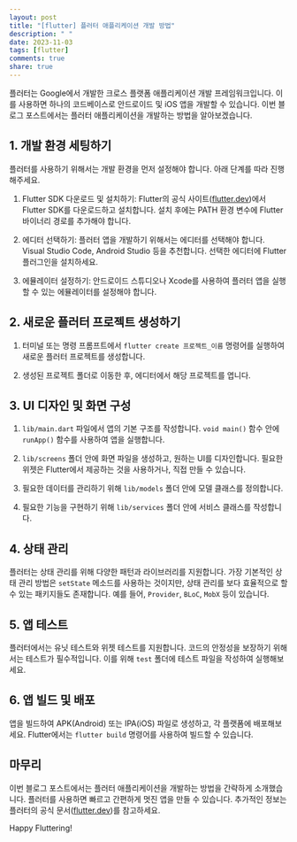```yaml
---
layout: post
title: "[flutter] 플러터 애플리케이션 개발 방법"
description: " "
date: 2023-11-03
tags: [flutter]
comments: true
share: true
---
```


플러터는 Google에서 개발한 크로스 플랫폼 애플리케이션 개발 프레임워크입니다. 이를 사용하면 하나의 코드베이스로 안드로이드 및 iOS 앱을 개발할 수 있습니다. 이번 블로그 포스트에서는 플러터 애플리케이션을 개발하는 방법을 알아보겠습니다.

## 1. 개발 환경 세팅하기

플러터를 사용하기 위해서는 개발 환경을 먼저 설정해야 합니다. 아래 단계를 따라 진행해주세요.

1. Flutter SDK 다운로드 및 설치하기: Flutter의 공식 사이트([flutter.dev](https://flutter.dev/))에서 Flutter SDK를 다운로드하고 설치합니다. 설치 후에는 PATH 환경 변수에 Flutter 바이너리 경로를 추가해야 합니다.

2. 에디터 선택하기: 플러터 앱을 개발하기 위해서는 에디터를 선택해야 합니다. Visual Studio Code, Android Studio 등을 추천합니다. 선택한 에디터에 Flutter 플러그인을 설치하세요.

3. 에뮬레이터 설정하기: 안드로이드 스튜디오나 Xcode를 사용하여 플러터 앱을 실행할 수 있는 에뮬레이터를 설정해야 합니다.

## 2. 새로운 플러터 프로젝트 생성하기

1. 터미널 또는 명령 프롬프트에서 `flutter create 프로젝트_이름` 명령어를 실행하여 새로운 플러터 프로젝트를 생성합니다.

2. 생성된 프로젝트 폴더로 이동한 후, 에디터에서 해당 프로젝트를 엽니다.

## 3. UI 디자인 및 화면 구성

1. `lib/main.dart` 파일에서 앱의 기본 구조를 작성합니다. `void main()` 함수 안에 `runApp()` 함수를 사용하여 앱을 실행합니다.

2. `lib/screens` 폴더 안에 화면 파일을 생성하고, 원하는 UI를 디자인합니다. 필요한 위젯은 Flutter에서 제공하는 것을 사용하거나, 직접 만들 수 있습니다.

3. 필요한 데이터를 관리하기 위해 `lib/models` 폴더 안에 모델 클래스를 정의합니다.

4. 필요한 기능을 구현하기 위해 `lib/services` 폴더 안에 서비스 클래스를 작성합니다.

## 4. 상태 관리

플러터는 상태 관리를 위해 다양한 패턴과 라이브러리를 지원합니다. 가장 기본적인 상태 관리 방법은 `setState` 메소드를 사용하는 것이지만, 상태 관리를 보다 효율적으로 할 수 있는 패키지들도 존재합니다. 예를 들어, `Provider`, `BLoC`, `MobX` 등이 있습니다.

## 5. 앱 테스트

플러터에서는 유닛 테스트와 위젯 테스트를 지원합니다. 코드의 안정성을 보장하기 위해서는 테스트가 필수적입니다. 이를 위해 `test` 폴더에 테스트 파일을 작성하여 실행해보세요.

## 6. 앱 빌드 및 배포

앱을 빌드하여 APK(Android) 또는 IPA(iOS) 파일로 생성하고, 각 플랫폼에 배포해보세요. Flutter에서는 `flutter build` 명령어를 사용하여 빌드할 수 있습니다.

## 마무리

이번 블로그 포스트에서는 플러터 애플리케이션을 개발하는 방법을 간략하게 소개했습니다. 플러터를 사용하면 빠르고 간편하게 멋진 앱을 만들 수 있습니다. 추가적인 정보는 플러터의 공식 문서([flutter.dev](https://flutter.dev/))를 참고하세요.

Happy Fluttering!